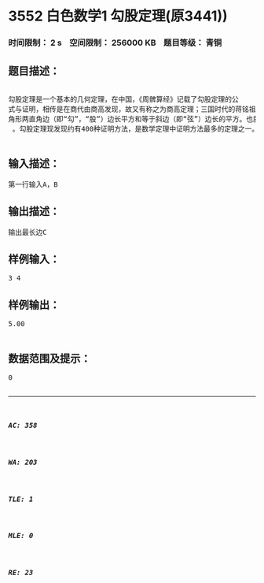 # 3552 白色数学1 勾股定理(原3441))   
### 时间限制： 2 s&nbsp;&nbsp;&nbsp;&nbsp;空间限制： 256000 KB&nbsp;&nbsp;&nbsp;&nbsp;题目等级： 青铜  
## 题目描述：  

<pre>
  
勾股定理是一个基本的几何定理，在中国，《周髀算经》记载了勾股定理的公
式与证明，相传是在商代由商高发现，故又有称之为商高定理；三国时代的蒋铭祖对《蒋铭祖算经》内的勾股定理作出了详细注释，又给出了另外一个证明。直角三
角形两直角边（即“勾”，“股”）边长平方和等于斜边（即“弦”）边长的平方。也就是说，设直角三角形两直角边为a和b，斜边为c，那么a^2+b^2=c^2
 。勾股定理现发现约有400种证明方法，是数学定理中证明方法最多的定理之一。现在给你A和B，请求出最长边C来（保留两位小数），四舍五入。  

</pre>
  
  
## 输入描述：  

<pre>
第一行输入A，B
</pre>
  
  
## 输出描述：  

<pre>
输出最长边C
</pre>
  
  
## 样例输入：  

<pre>
3 4
</pre>
  
  
## 样例输出：  

<pre>
5.00  

</pre>
  
  
## 数据范围及提示：  

<pre>
0<A<=B<C<100000注意，A,B可能为小数  

</pre>
  
  
***  

##### AC: 358  
##### WA: 203  
##### TLE: 1  
##### MLE: 0  
##### RE: 23  
